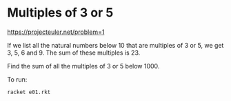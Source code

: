 # Multiples of 3 or 5

https://projecteuler.net/problem=1

If we list all the natural numbers below 10 that are multiples of 3 or 5, we
get 3, 5, 6 and 9. The sum of these multiples is 23.

Find the sum of all the multiples of 3 or 5 below 1000.

To run:

```
racket e01.rkt
```
